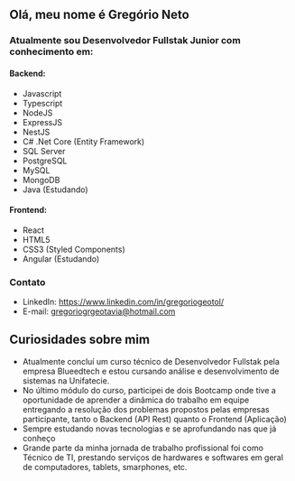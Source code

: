 ## Olá, meu nome é Gregório Neto

### Atualmente sou Desenvolvedor Fullstak Junior com conhecimento em:

#### Backend:
* Javascript
* Typescript
* NodeJS
* ExpressJS
* NestJS
* C# .Net Core (Entity Framework)
* SQL Server
* PostgreSQL
* MySQL
* MongoDB
* Java (Estudando)

#### Frontend:
* React
* HTML5
* CSS3 (Styled Components)
* Angular (Estudando)

### Contato
* LinkedIn: https://www.linkedin.com/in/gregoriogeotol/
* E-mail: gregoriogrgeotavia@hotmail.com

## Curiosidades sobre mim

* Atualmente concluí um curso técnico de Desenvolvedor Fullstak pela empresa Blueedtech e estou cursando análise e desenvolvimento de sistemas na Unifatecie.
* No último módulo do curso, participei de dois Bootcamp onde tive a oportunidade de aprender a dinâmica do trabalho em equipe entregando a resolução dos problemas propostos pelas empresas participante, tanto o Backend (API Rest) quanto o Frontend (Aplicação)
* Sempre estudando novas tecnologias e se aprofundando nas que já conheço
* Grande parte da minha jornada de trabalho profissional foi como Técnico de TI, prestando serviços de hardwares e softwares em geral de computadores, tablets, smarphones, etc.
